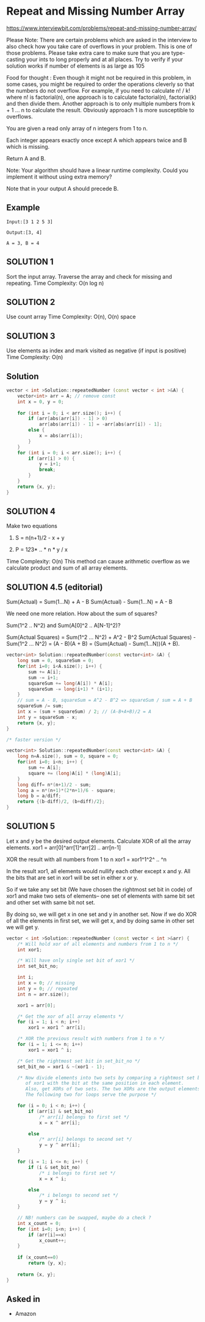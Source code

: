 # Repeat and Missing Number Array

https://www.interviewbit.com/problems/repeat-and-missing-number-array/

Please Note:
There are certain problems which are asked in the interview to also check how you take care of overflows in your problem.
This is one of those problems.
Please take extra care to make sure that you are type-casting your ints to long properly and at all places. Try to verify if your solution works if number of elements is as large as 105

 Food for thought :
Even though it might not be required in this problem, in some cases, you might be required to order the operations cleverly so that the numbers do not overflow. 
For example, if you need to calculate n! / k! where n! is factorial(n), one approach is to calculate factorial(n), factorial(k) and then divide them. 
Another approach is to only multiple numbers from k + 1 ... n to calculate the result. 
Obviously approach 1 is more susceptible to overflows.

You are given a read only array of n integers from 1 to n.

Each integer appears exactly once except A which appears twice and B which is missing.

Return A and B.

Note: Your algorithm should have a linear runtime complexity. Could you implement it without using extra memory?

Note that in your output A should precede B.

## Example
```
Input:[3 1 2 5 3] 

Output:[3, 4] 

A = 3, B = 4
```

## SOLUTION 1
Sort the input array. Traverse the array and check for missing and repeating.
Time Complexity: O(n log n)

## SOLUTION 2
Use count array 
Time Complexity: O(n), O(n) space

## SOLUTION 3
Use elements as index and mark visited as negative (if input is positive)
Time Complexity: O(n)


## Solution

```cpp
vector < int >Solution::repeatedNumber (const vector < int >&A) {
    vector<int> arr = A; // remove const
    int x = 0, y = 0;
    
    for (int i = 0; i < arr.size(); i++) { 
        if (arr[abs(arr[i]) - 1] > 0) 
            arr[abs(arr[i]) - 1] = -arr[abs(arr[i]) - 1]; 
        else {
            x = abs(arr[i]);
        }
    }
    for (int i = 0; i < arr.size(); i++) { 
        if (arr[i] > 0) {
            y = i+1;
            break;
        }
    } 
    return {x, y};
}
```

## SOLUTION 4

Make two equations

1) S = n(n+1)/2 - x + y

2) P = 1*2*3* .. * n * y / x

Time Complexity: O(n)
This method can cause arithmetic overflow as we calculate product and sum of all array elements.


## SOLUTION 4.5 (editorial)
Sum(Actual) = Sum(1...N) + A - B
Sum(Actual) - Sum(1...N) = A - B

We need one more relation. How about the sum of squares?

Sum(1^2 .. N^2) and Sum(A[0]^2 .. A[N-1]^2)?

Sum(Actual Squares) = Sum(1^2 ... N^2) + A^2 - B^2
Sum(Actual Squares) - Sum(1^2 ... N^2) = (A - B)(A + B) = (Sum(Actual) - Sum(1...N))(A + B).

```cpp
vector<int> Solution::repeatedNumber(const vector<int> &A) {
    long sum = 0, squareSum = 0;
    for(int i=0; i<A.size(); i++) {
        sum += A[i];
        sum -= i+1;
        squareSum += long(A[i]) * A[i];
        squareSum -= long(i+1) * (i+1);
    }
    // sum = A - B, squareSum = A^2 - B^2 => squareSum / sum = A + B
    squareSum /= sum;
    int x = (sum + squareSum) / 2; // (A-B+A+B)/2 = A
    int y = squareSum - x;
    return {x, y};
}

/* faster version */

vector<int> Solution::repeatedNumber(const vector<int> &A) {
    long n=A.size(), sum = 0, square = 0;
    for(int i=0; i<n; i++) {
        sum += A[i];
        square += (long)A[i] * (long)A[i];
    }
    long diff= n*(n+1)/2 - sum;
    long a = n*(n+1)*(2*n+1)/6 - square;
    long b = a/diff;
    return {(b-diff)/2, (b+diff)/2};
}
```

## SOLUTION 5

Let x and y be the desired output elements.
Calculate XOR of all the array elements.
xor1 = arr[0]^arr[1]^arr[2] .. arr[n-1]

XOR the result with all numbers from 1 to n
xor1 = xor1^1^2^ .. ^n

In the result xor1, all elements would nullify each other except x and y.
All the bits that are set in xor1 will be set in either x or y.

So if we take any set bit (We have chosen the rightmost set bit in code)
of xor1 and make two sets of elements– one set of elements with same
bit set and other set with same bit not set.

By doing so, we will get x in one set and y in another set.
Now if we do XOR of all the elements in first set, we will get x,
and by doing same in other set we will get y.

```cpp
vector < int >Solution::repeatedNumber (const vector < int >&arr) {
    /* Will hold xor of all elements and numbers from 1 to n */
    int xor1;

    /* Will have only single set bit of xor1 */
    int set_bit_no;

    int i;
    int x = 0; // missing
    int y = 0; // repeated
    int n = arr.size();

    xor1 = arr[0];

    /* Get the xor of all array elements */
    for (i = 1; i < n; i++)
        xor1 = xor1 ^ arr[i];

    /* XOR the previous result with numbers from 1 to n */
    for (i = 1; i <= n; i++)
        xor1 = xor1 ^ i;

    /* Get the rightmost set bit in set_bit_no */
    set_bit_no = xor1 & ~(xor1 - 1);

    /* Now divide elements into two sets by comparing a rightmost set bit
       of xor1 with the bit at the same position in each element.
       Also, get XORs of two sets. The two XORs are the output elements.
       The following two for loops serve the purpose */

    for (i = 0; i < n; i++) {
        if (arr[i] & set_bit_no)
            /* arr[i] belongs to first set */
            x = x ^ arr[i];

        else
            /* arr[i] belongs to second set */
            y = y ^ arr[i];
    }

    for (i = 1; i <= n; i++) {
        if (i & set_bit_no)
            /* i belongs to first set */
            x = x ^ i;

        else
            /* i belongs to second set */
            y = y ^ i;
    }

    // NB! numbers can be swapped, maybe do a check ?
    int x_count = 0;
    for (int i=0; i<n; i++) {
        if (arr[i]==x)
            x_count++;
    }
    
    if (x_count==0)
        return {y, x};
    
    return {x, y};
}
```
## Asked in
* Amazon
